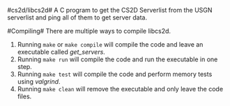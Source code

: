 #cs2d/libcs2d#
A C program to get the CS2D Serverlist from the USGN serverlist and ping all of them to get server data.

#Compiling#
There are multiple ways to compile libcs2d.

1. Running `make` or `make compile` will compile the code and leave an executable called _get\_servers_.
2. Running `make run` will compile the code and run the executable in one step.
3. Running `make test` will compile the code and perform memory tests using _valgrind_.
4. Running `make clean` will remove the executable and only leave the code files.
